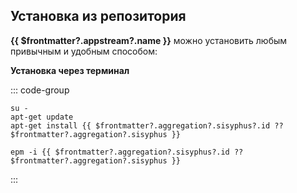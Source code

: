 ## Установка из репозитория

**{{ $frontmatter?.appstream?.name }}** можно установить любым привычным и удобным способом:

<!--@include: @apps/.parts/install/software-repo.md-->

**Установка через терминал**

::: code-group

```shell-vue[apt-get]
su -
apt-get update
apt-get install {{ $frontmatter?.aggregation?.sisyphus?.id ?? $frontmatter?.aggregation?.sisyphus }}
```

```shell-vue[epm]
epm -i {{ $frontmatter?.aggregation?.sisyphus?.id ?? $frontmatter?.aggregation?.sisyphus }}
```

:::

